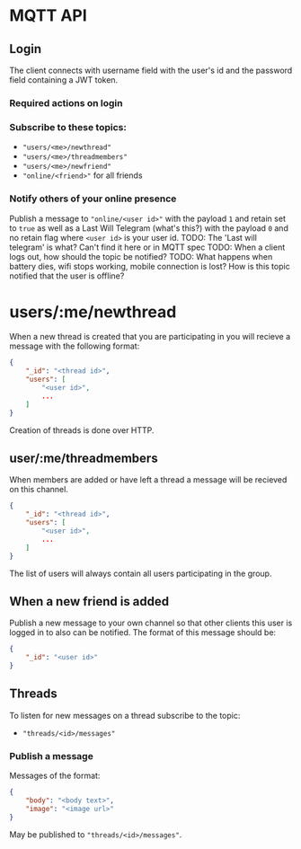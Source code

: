 # MQTT API

## Login

The client connects with username field with the user's id and the password field containing a JWT token.

### Required actions on login

### Subscribe to these topics:

- `"users/<me>/newthread"`
- `"users/<me>/threadmembers"`
- `"users/<me>/newfriend"`
- `"online/<friend>"` for all friends

### Notify others of your online presence
Publish a message to `"online/<user id>"` with the payload `1` and retain set to `true` 
as well as a Last Will Telegram (what's this?) with the payload `0` and no retain flag where `<user id>` 
is your user id.
TODO: The 'Last will telegram' is what? Can't find it here or in MQTT spec 
TODO: When a client logs out, how should the topic be notified?
TODO: What happens when battery dies, wifi stops working, mobile connection is lost? How is this topic
notified that the user is offline? 

# users/:me/newthread
When a new thread is created that you are participating in you will recieve a message with the following format:
```json
{
    "_id": "<thread id>",
    "users": [
        "<user id>",
        ...
    ]
}
```

Creation of threads is done over HTTP.

## user/:me/threadmembers
When members are added or have left a thread a message will be recieved on this channel.
```json
{
    "_id": "<thread id>",
    "users": [
        "<user id>",
        ...
    ]
}
```

The list of users will always contain all users participating in the group.

## When a new friend is added
Publish a new message to your own channel so that other clients this user is logged in to also can be notified. The format of this message should be:
```json
{
    "_id": "<user id>"
}
```

## Threads

To listen for new messages on a thread subscribe to the topic:
- `"threads/<id>/messages"`

### Publish a message

Messages of the format:
```json
{
    "body": "<body text>",
    "image": "<image url>" 
}
```

May be published to `"threads/<id>/messages"`.
